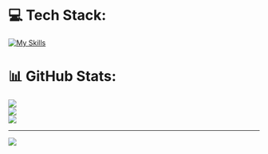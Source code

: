 # 💻 Tech Stack:
[![My Skills](https://skillicons.dev/icons?i=python,github,supabase,vscode&perline=4)](https://skillicons.dev)
# 📊 GitHub Stats:
![](https://github-readme-stats.vercel.app/api?username=clientlogin&theme=dark&hide_border=false&include_all_commits=false&count_private=false)<br/>
![](https://github-readme-streak-stats.herokuapp.com/?user=clientlogin&theme=dark&hide_border=false)<br/>
![](https://github-readme-stats.vercel.app/api/top-langs/?username=clientlogin&theme=dark&hide_border=false&include_all_commits=false&count_private=false&layout=compact)

---
[![](https://visitcount.itsvg.in/api?id=munishkhatri720&icon=3&color=0)](https://visitcount.itsvg.in)
